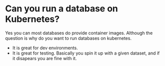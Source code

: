 # Can you run a database on Kubernetes?

Yes you can most databases do provide container images. Although the question is why do you want to run databases on kubernetes.
 - It is great for dev environments.
 - It is great for testing.
Basically you spin it up with a given dataset, and if it disapears you are fine with it.

